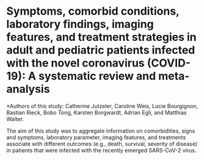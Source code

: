 # Symptoms, comorbid conditions, laboratory findings, imaging features, and treatment strategies in adult and pediatric patients infected with the novel coronavirus (COVID-19): A systematic review and meta-analysis

*Authors of this study: Catherine Jutzeler, Caroline Weis, Lucie Bourgignon, Bastian Rieck, Bobo Tong, Karsten Borgwardt, Adrian Egli, and Matthias Walter.

 The aim of this study was to aggregate information on comorbidities, signs and symptoms, laboratory parameter, imaging features, and treatments associate with different outcomes (e.g., death, survival, severity of disease) in patients that were infected with the recently emerged SARS-CoV-2 virus.
